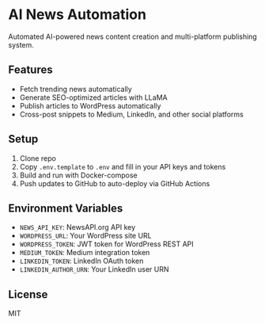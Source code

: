 # AI News Automation

Automated AI-powered news content creation and multi-platform publishing system.

## Features

- Fetch trending news automatically
- Generate SEO-optimized articles with LLaMA
- Publish articles to WordPress automatically
- Cross-post snippets to Medium, LinkedIn, and other social platforms

## Setup

1. Clone repo  
2. Copy `.env.template` to `.env` and fill in your API keys and tokens  
3. Build and run with Docker-compose  
4. Push updates to GitHub to auto-deploy via GitHub Actions  

## Environment Variables

- `NEWS_API_KEY`: NewsAPI.org API key  
- `WORDPRESS_URL`: Your WordPress site URL  
- `WORDPRESS_TOKEN`: JWT token for WordPress REST API  
- `MEDIUM_TOKEN`: Medium integration token  
- `LINKEDIN_TOKEN`: LinkedIn OAuth token  
- `LINKEDIN_AUTHOR_URN`: Your LinkedIn user URN  

## License

MIT
